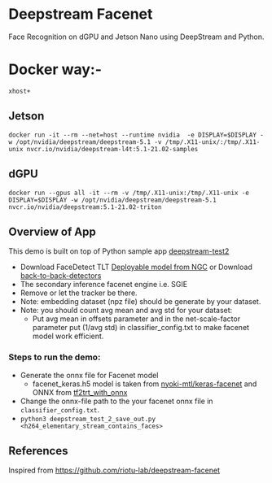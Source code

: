 # Deepstream Facenet

Face Recognition on dGPU and Jetson Nano using DeepStream and Python.

# Docker way:-
`xhost+`
## Jetson
  `docker run -it --rm --net=host --runtime nvidia  -e DISPLAY=$DISPLAY -w /opt/nvidia/deepstream/deepstream-5.1 -v /tmp/.X11-unix/:/tmp/.X11-unix nvcr.io/nvidia/deepstream-l4t:5.1-21.02-samples`
## dGPU
`docker run --gpus all -it --rm -v /tmp/.X11-unix:/tmp/.X11-unix -e DISPLAY=$DISPLAY -w /opt/nvidia/deepstream/deepstream-5.1 nvcr.io/nvidia/deepstream:5.1-21.02-triton`

## Overview of App
This demo is built on top of Python sample app [deepstream-test2](https://github.com/NVIDIA-AI-IOT/deepstream_python_apps/tree/master/apps/deepstream-test2) 
 - Download FaceDetect TLT [Deployable model from NGC](https://ngc.nvidia.com/catalog/models/nvidia:tlt_facenet/files?version=deployable_v1.0) or Download [back-to-back-detectors](https://github.com/NVIDIA-AI-IOT/deepstream_reference_apps/tree/master/back-to-back-detectors)
 - The secondary inference facenet engine i.e. SGIE
 - Remove or let the tracker be there.
 - Note: embedding dataset (npz file) should be generate by your dataset.
 - Note: you should count avg mean and avg std for your dataset:
    - Put avg mean in offsets parameter and in the net-scale-factor parameter put (1/avg std) in classifier_config.txt to make facenet model work efficient.

### Steps to run the demo:

- Generate the onnx file for Facenet model
  - facenet_keras.h5 model is taken from [nyoki-mtl/keras-facenet](https://github.com/nyoki-mtl/keras-facenet) and ONNX from [tf2trt_with_onnx](https://github.com/riotu-lab/tf2trt_with_onnx)
- Change the onnx-file path to the your facenet onnx file in `classifier_config.txt`.
- `python3 deepstream_test_2_save_out.py <h264_elementary_stream_contains_faces>`

## References

Inspired from  https://github.com/riotu-lab/deepstream-facenet
